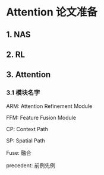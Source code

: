 # Attention 论文准备



## 1. NAS







## 2. RL





## 3. Attention

### 3.1 模块名字

ARM: Attention Refinement Module

FFM: Feature Fusion Module

CP: Context Path

SP: Spatial Path

Fuse: 融合

precedent: 前例先例



